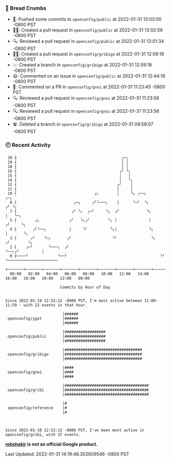 ### 🍞 Bread Crumbs

 * 🚢: Pushed some commits to `openconfig/public` at 2022-01-31 13:03:00 -0800 PST
 * ✍🏼: Created a pull request in `openconfig/public` at 2022-01-31 13:02:59 -0800 PST
 * 🔍: Reviewed a pull request in  `openconfig/public` at 2022-01-31 13:01:34 -0800 PST
 * ✍🏼: Created a pull request in `openconfig/gribigo` at 2022-01-31 12:59:18 -0800 PST
 * 💥: Created a branch in `openconfig/gribigo` at 2022-01-31 12:59:18 -0800 PST
 * 😃: Commented on an issue in `openconfig/public` at 2022-01-31 12:44:16 -0800 PST
 * 💬: Commented on a PR in  `openconfig/gnoi` at 2022-01-31 11:23:45 -0800 PST
 * 🔍: Reviewed a pull request in  `openconfig/gnoi` at 2022-01-31 11:23:56 -0800 PST
 * 🔍: Reviewed a pull request in  `openconfig/gnoi` at 2022-01-31 11:23:56 -0800 PST
 * 🗑: Deleted a branch in `openconfig/gribigo` at 2022-01-31 09:58:07 -0800 PST

### 🕘 Recent Activity
```
 20 ┼                                              ╭─╮
 19 ┤                                              │ │
 18 ┤                                              │ │
 16 ┤                                             ╭╯ ╰╮
 15 ┤                                             │   │
 14 ┤                                             │   ╰╮
 12 ┤                                            ╭╯    │
 11 ┤                                            │     │
 10 ┤                                  ╭╮        │     ╰╮ ╭──╮           ╭─╮
  8 ┤                         ╭─╮     ╭╯╰───╮    │      ╰─╯  ╰╮         ╭╯ ╰╮
  7 ┤                        ╭╯ ╰╮  ╭─╯     ╰╮  ╭╯            ╰╮        │   ╰─╮
  5 ┤        ╭╮             ╭╯   ╰╮╭╯        ╰╮ │              │       ╭╯     ╰╮
  4 ┤       ╭╯╰──╮          │     ╰╯          ╰╮│              ╰╮      │       ╰╮
  3 ┤      ╭╯    ╰─╮       ╭╯                  ╰╯               ╰╮    ╭╯        ╰╮
  1 ┤    ╭─╯       ╰───╮  ╭╯                                     ╰──╮╭╯          │
  0 ┼────╯             ╰──╯                                         ╰╯           ╰──────────────────────
    +───────+───────+───────+───────+───────+───────+───────+───────+───────+───────+───────+───────+────
  00:00   02:00   04:00   06:00   08:00   10:00   12:00   14:00   16:00   18:00   20:00   22:00   00:00   

						Commits by Hour of Day


Since 2022-01-18 12:52:12 -0800 PST, I'm most active between 11:00-11:59 - with 22 events in that hour.

```



```
                         |######
 openconfig/ygot         |######
                         |######

                         |##################
 openconfig/public       |##################
                         |##################

                         |##################################
 openconfig/gribigo      |##################################
                         |##################################

                         |####
 openconfig/gnoi         |####
                         |####

                         |#####################################
 openconfig/gribi        |#####################################
                         |#####################################

                         |#
 openconfig/reference    |#
                         |#



Since 2022-01-18 12:52:12 -0800 PST, I've been most active in openconfig/gribi, with 37 events.

```
**[robshakir](mailto:robjs@google.com) is not an official Google product.**  


Last Updated: 2022-01-31 14:19:48.302609546 -0800 PST
